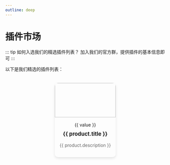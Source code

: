 ```yaml
---
outline: deep
---
```

# 插件市场

::: tip 如何入选我们的精选插件列表？
加入我们的官方群，提供插件的基本信息即可
:::

以下是我们精选的插件列表：

<script setup>
const products = [
  {
    url: '/product1',
    image: '/spark.jpg',
    title: '官方示例插件',
    description: '基于开发文档编写的规范插件，可以作为插件模板',
    tags: { official: '官方' }
  },
  {
    url: 'https://www.minebbs.com/resources/spark2-rank-q-sb.7886/',
    image: 'https://s21.ax1x.com/2024/08/23/pAFQnSJ.jpg',
    title: 'Spark2.rank',
    description: 'Q群获取游戏内可视化统计数据，离线生成分享图',
    tags: {}
  },
  {
    url: 'https://www.minebbs.com/resources/spark-motd-java.5505/',
    image: 'https://s21.ax1x.com/2024/08/23/pAFQUld.png',
    title: 'Spark.motd',
    description: '基岩/Java版服务器查询，不依赖任何api，稳定可靠的查询方式',
    tags: {}
  },
  {
    url: 'https://www.minebbs.com/resources/spark-testvanish-1-2-0.9185/',
    image: 'https://s21.ax1x.com/2024/08/24/pAF04FH.png',
    title: 'spark.testVanish',
    description: '让bot不再在您使用完全隐身时背刺您',
    tags: { }
  },
  {
    url: 'https://www.minebbs.com/resources/spark-ban-q.8331/',
    image: 'https://s21.ax1x.com/2024/08/24/pAF0aeU.jpg',
    title: 'spark.ban',
    description: '一个简单的Q群违禁词插件',
    tags: {}
  },
  {
    url: 'https://www.minebbs.com/resources/spark-niuzi.10490/',
    image: 'https://s21.ax1x.com/2025/02/03/pEZIGM8.png',
    title: 'spark.niuzi',
    description: '牛子养成系统',
    tags: {sale:"热门"}
  },
  {
    url: 'https://www.minebbs.com/resources/spark-regexessentials.5838/',
    image: 'https://s21.ax1x.com/2025/02/20/pEQYeAO.webp',
    title: 'spark.regexessentials',
    description: '正则基础插件',
    tags: {sale:"热门"}
  }
];
</script>

<div class="product-grid">

  <div class="product" v-for="product in products" :key="product.url">
    <a :href="product.url" class="product-image-link">
      <img :src="product.image" class="product-image">
    </a>
    <div class="product-info">
      <!-- 检查是否存在标签并渲染它们 -->
      <!-- <span v-for="(value, key) in product.tags" :key="key" :class="key">{{ value }}</span> -->
      <div v-for="(value, key) in product.tags" :key="key">
    <span :class="'tag ' + key + '-tag'">{{ value }}</span>
  </div>
      <h3 class="product-title">{{ product.title }}</h3>
      <p class="product-description">{{ product.description }}</p>
    </div>
  </div>
</div>

<style>

.product-grid {
  display: flex;
  flex-wrap: wrap;
  gap: 20px;
  justify-content: center;
  padding: 20px;
}

.product {
  flex: 0 0 calc(50% - 40px);
  border-radius: 10px;
  overflow: hidden;
  box-shadow: 0 4px 8px rgba(0, 0, 0, 0.1);
  transition: box-shadow 0.3s ease;
}

.product:hover {
  box-shadow: 0 8px 16px rgba(0, 0, 0, 0.2);
}

.product-image-link {
  display: block;
  /* 使链接填充其容器 */
  text-align: center;
  /* 确保图片水平居中 */
}

.product-image {
  width: 100%;
  aspect-ratio: 16 / 9;
  /* 设置图片宽高比为16:9 */
  object-fit: cover;
  /* 确保图片按比例填充容器 */
  transition: transform 0.3s ease;
  /* 平滑缩放动画 */
}

.product-image-link:hover .product-image {
  transform: scale(1.05);
  /* 鼠标悬浮时图片放大 */
}

.product-info {
  text-align: center;
  padding: 15px;
}

.product-title {
  margin: 0;
  padding: 10px 0;
  font-size: 1.2em;
}

.product-description {
  margin-top: 0.5em;
  color: #666;
  font-size: 1em;
}

.tag {
  display: inline-block;
  padding: 5px 10px;
  margin-bottom: 10px;
  border-radius: 20px;
  font-size: 0.8em;
  color: #fff;
}

.official-tag {
  background-color: #4CAF50;
}

.new-tag {
  background-color: #2196F3;
}

.tool-tag {
  background-color: #2196F3; 
}


.sale-tag {
  background-color: #f44336; 
}

</style>